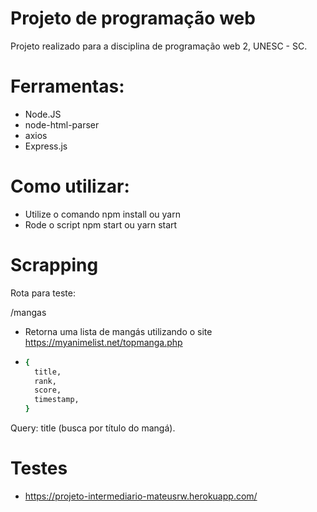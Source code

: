 # Projeto de programação web

Projeto realizado para a disciplina de programação web 2, UNESC - SC.

# Ferramentas:
  - Node.JS
  - node-html-parser
  - axios
  - Express.js

# Como utilizar:

  - Utilize o comando npm install ou yarn
  - Rode o script npm start ou yarn start

# Scrapping

Rota para teste:

/mangas
  - Retorna uma lista de mangás utilizando o site https://myanimelist.net/topmanga.php
  - ```sh
    {
      title,
      rank,
      score,
      timestamp,
    }
    ```
Query: title (busca por título do mangá).

# Testes
- https://projeto-intermediario-mateusrw.herokuapp.com/
